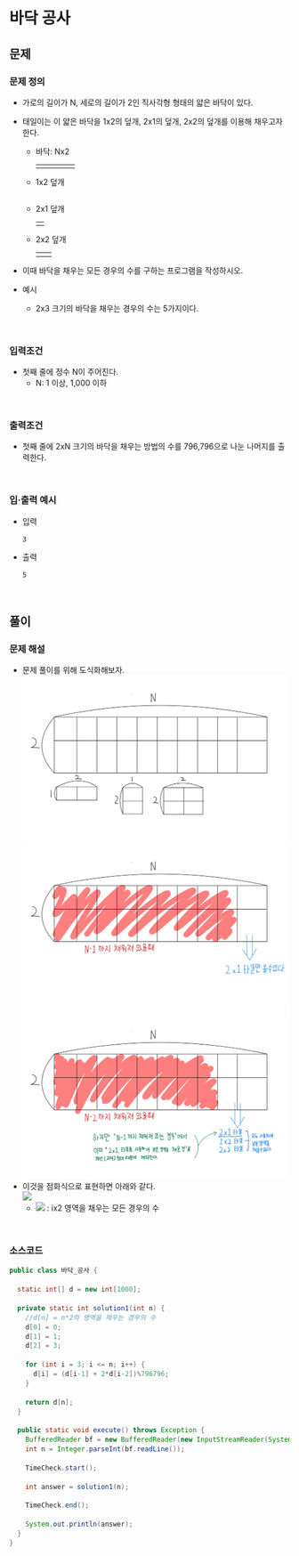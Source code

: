 # 바닥 공사
## 문제
### 문제 정의

- 가로의 길이가 N, 세로의 길이가 2인 직사각형 형태의 얇은 바닥이 있다.
- 태일이는 이 얇은 바닥을 1x2의 덮개, 2x1의 덮개, 2x2의 덮개를 이용해 채우고자 한다.
  - 바닥: Nx2
    
    ||||||
    |---|---|---|---|---|
    | | | | | |
  - 1x2 덮개
    
    |||
    |---|---|
  - 2x1 덮개

    ||
    |---|
    | |
  - 2x2 덮개

    |||
    |---|---|
    |||

- 이때 바닥을 채우는 모든 경우의 수를 구하는 프로그램을 작성하시오.
- 예시
  - 2x3 크기의 바닥을 채우는 경우의 수는 5가지이다.

<br/>

### 입력조건
- 첫째 줄에 정수 N이 주어진다.
    - N: 1 이상, 1,000 이하

<br/>

### 출력조건
- 첫째 줄에 2xN 크기의 바닥을 채우는 방법의 수를 796,796으로 나눈 나머지를 출력한다.

<br/>

### 입·출력 예시
- 입력
  ```text
  3
  ```

- 출력
  ```text
  5
  ```

<br/>

## 풀이
### 문제 해설
- 문제 풀이를 위해 도식화해보자.
    ![](./img/Untitled02.jpg)
    ![](./img/Untitled03.jpg)
    ![](./img/Untitled04.jpg)
- 이것을 점화식으로 표현하면 아래와 같다.  
  ![](https://latex.codecogs.com/svg.image?\alpha_{i}=\alpha_{i-1}+\alpha_{i-2}*2)
    - ![](https://latex.codecogs.com/svg.image?\alpha_{i}) : ix2 영역을 채우는 모든 경우의 수

<br/>

### 소스코드
```java
public class 바닥_공사 {

  static int[] d = new int[1000];

  private static int solution1(int n) {
    //d[n] = n*2의 영역을 채우는 경우의 수
    d[0] = 0;
    d[1] = 1;
    d[2] = 3;

    for (int i = 3; i <= n; i++) {
      d[i] = (d[i-1] + 2*d[i-2])%796796;
    }

    return d[n];
  }

  public static void execute() throws Exception {
    BufferedReader bf = new BufferedReader(new InputStreamReader(System.in));
    int n = Integer.parseInt(bf.readLine());

    TimeCheck.start();

    int answer = solution1(n);

    TimeCheck.end();

    System.out.println(answer);
  }
}

```
